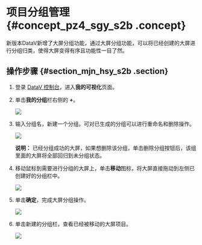 # 项目分组管理 {#concept_pz4_sgy_s2b .concept}

新版本DataV新增了大屏分组功能，通过大屏分组功能，可以将已经创建的大屏进行分组归类，使得大屏变得有序且功能性一目了然。

## 操作步骤 {#section_mjn_hsy_s2b .section}

1.  登录 [DataV 控制台](https://datav.aliyun.com/)，进入**我的可视化**页面。
2.  单击**我的分组**栏右侧的 **+**。

    ![](http://static-aliyun-doc.oss-cn-hangzhou.aliyuncs.com/assets/img/17345/15586057019197_zh-CN.png)

3.  输入分组名，新建一个分组。可对已生成的分组可以进行重命名和删除操作。

    ![](http://static-aliyun-doc.oss-cn-hangzhou.aliyuncs.com/assets/img/17345/15586057019198_zh-CN.png)

    **说明：** 已经分组成功的大屏，如果想删除该分组，单击删除分组按钮后，该组里面的大屏将全部回归到未分组状态。

4.  移动鼠标到需要进行分组的大屏上，单击**移动**图标，将大屏直接拖动到左侧已创建好的分组栏中。

    ![](http://static-aliyun-doc.oss-cn-hangzhou.aliyuncs.com/assets/img/17345/15586057019199_zh-CN.png)

5.  单击**确定**，完成大屏分组操作。

    ![](http://static-aliyun-doc.oss-cn-hangzhou.aliyuncs.com/assets/img/17345/15586057019200_zh-CN.png)

6.  单击新建的分组栏，查看已经被移动的大屏项目。

    ![](http://static-aliyun-doc.oss-cn-hangzhou.aliyuncs.com/assets/img/17345/15586057019201_zh-CN.png)



